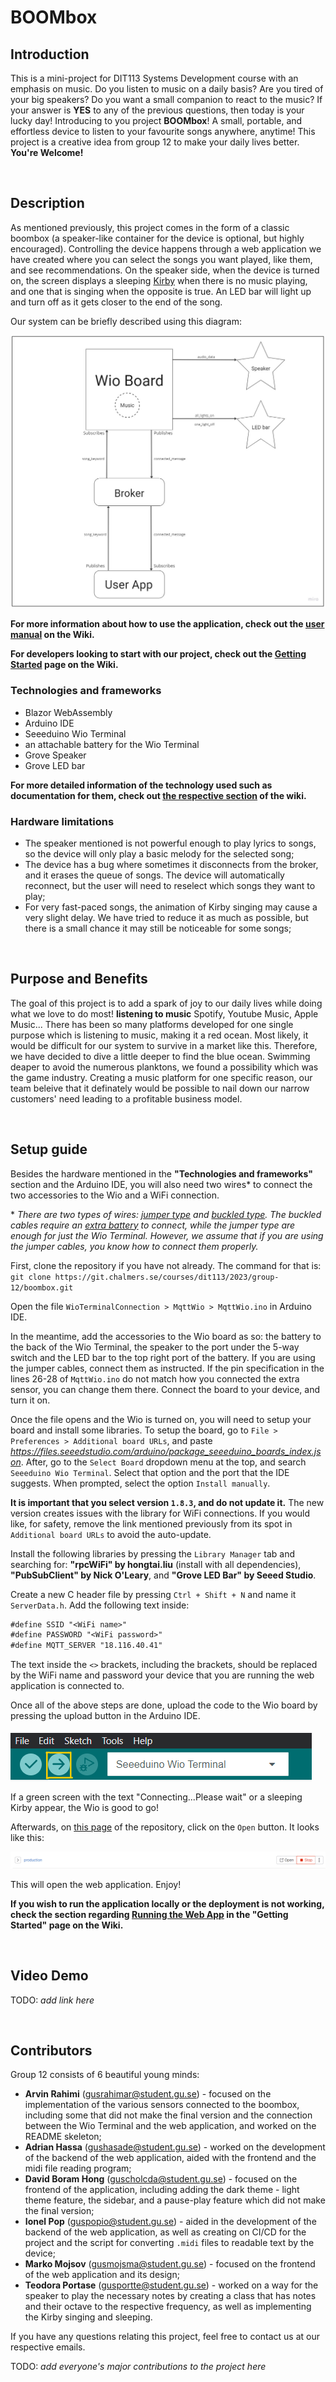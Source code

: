 # BOOMbox

## Introduction

This is a mini-project for DIT113 Systems Development course with an emphasis on music. Do you listen to music on a daily basis? Are you tired of your big speakers? Do you want a small companion to react to the music? If your answer is **YES** to any of the previous questions, then today is your lucky day! Introducing to you project **BOOMbox**! A small, portable, and effortless device to listen to your favourite songs anywhere, anytime! This project is a creative idea from group 12 to make your daily lives better. **You're Welcome!**

&nbsp;              <!-- This is the empty space character -->


## Description

As mentioned previously, this project comes in the form of a classic boombox (a speaker-like container for the device is optional, but highly encouraged). Controlling the device happens through a web application we have created where you can select the songs you want played, like them, and see recommendations. On the speaker side, when the device is turned on, the screen displays a sleeping [Kirby](https://kirby.nintendo.com/) when there is no music playing, and one that is singing when the opposite is true. An LED bar will light up and turn off as it gets closer to the end of the song.

Our system can be briefly described using this diagram:

![Diagram of the BOOMbox system illustrating the user application, broker, Wio Terminal, and accessories](/ReadmeImages/system-design.jpg)


**For more information about how to use the application, check out the [user manual](https://git.chalmers.se/courses/dit113/2023/group-12/boombox/-/wikis/User-Manual) on the Wiki.**

**For developers looking to start with our project, check out the [Getting Started](https://git.chalmers.se/courses/dit113/2023/group-12/boombox/-/wikis/Get-started-for-developers) page on the Wiki.**

### Technologies and frameworks
- Blazor WebAssembly
- Arduino IDE
- Seeeduino Wio Terminal
- an attachable battery for the Wio Terminal
- Grove Speaker
- Grove LED bar

**For more detailed information of the technology used such as documentation for them, check out [the respective section](https://git.chalmers.se/courses/dit113/2023/group-12/boombox/-/wikis/home#tech-stack) of the wiki.**

### Hardware limitations
- The speaker mentioned is not powerful enough to play lyrics to songs, so the device will only play a basic melody for the selected song;
- The device has a bug where sometimes it disconnects from the broker, and it erases the queue of songs. The device will automatically reconnect, but the user will need to reselect which songs they want to play;
- For very fast-paced songs, the animation of Kirby singing may cause a very slight delay. We have tried to reduce it as much as possible, but there is a small chance it may still be noticeable for some songs;

&nbsp;


## Purpose and Benefits

The goal of this project is to add a spark of joy to our daily lives while doing what we love to do most! **listening to music**
Spotify, Youtube Music, Apple Music...
There has been so many platforms developed for one single purpose which is listening to music, making it a red ocean.
Most likely, it would be difficult for our system to survive in a market like this.
Therefore, we have decided to dive a little deeper to find the blue ocean.
Swimming deaper to avoid the numerous planktons, we found a possibility which was the game industry.
Creating a music platform for one specific reason, our team beleive that it definately would be possible to nail down our narrow customers' need
leading to a profitable business model.

&nbsp;


## Setup guide

Besides the hardware mentioned in the **"Technologies and frameworks"** section and the Arduino IDE, you will also need two wires* to connect the two accessories to the Wio and a WiFi connection.

\* *There are two types of wires: [jumper type](https://www.seeedstudio.com/Grove-4-pin-Male-Jumper-to-Grove-4-pin-Conversion-Cable-5-PCs-per-Pack.html?queryID=8b2492180bba9d5ebee0d287da73b02f&objectID=1321&indexName=bazaar_retailer_products) and [buckled type](https://www.seeedstudio.com/Grove-Universal-4-Pin-Buckled-5cm-Cable-5-PCs-Pack.html). The buckled cables require an [extra battery](https://www.seeedstudio.com/Wio-Terminal-Chassis-Battery-650mAh-p-4756.html?queryID=efb6faccaebf56fd6b9b2c02df2d36f6&objectID=4756&indexName=bazaar_retailer_products) to connect, while the jumper type are enough for just the Wio Terminal. However, we assume that if you are using the jumper cables, you know how to connect them properly.*

First, clone the repository if you have not already. The command for that is:
`git clone https://git.chalmers.se/courses/dit113/2023/group-12/boombox.git`

Open the file `WioTerminalConnection > MqttWio > MqttWio.ino` in Arduino IDE.

In the meantime, add the accessories to the Wio board as so: the battery to the back of the Wio Terminal, the speaker to the port under the 5-way switch and the LED bar to the top right port of the battery. If you are using the jumper cables, connect them as instructed. If the pin specification in the lines 26-28 of `MqttWio.ino` do not match how you connected the extra sensor, you can change them there. Connect the board to your device, and turn it on.

Once the file opens and the Wio is turned on, you will need to setup your board and install some libraries. To setup the board, go to `File > Preferences > Additional board URLs`, and paste *https://files.seeedstudio.com/arduino/package_seeeduino_boards_index.json*. After, go to the `Select Board` dropdown menu at the top, and search `Seeeduino Wio Terminal`. Select that option and the port that the IDE suggests. When prompted, select the option `Install manually`.

**It is important that you select version `1.8.3`, and do not update it.** The new version creates issues with the library for WiFi connections. If you would like, for safety, remove the link mentioned previously from its spot in `Additional board URLs` to avoid the auto-update.

Install the following libraries by pressing the `Library Manager` tab and searching for: **"rpcWiFi" by hongtai.liu** (install with all dependencies), **"PubSubClient" by Nick O'Leary**, and **"Grove LED Bar" by Seeed Studio**.

Create a new C header file by pressing `Ctrl + Shift + N` and name it `ServerData.h`. Add the following text inside:

```txt
#define SSID "<WiFi name>"
#define PASSWORD "<WiFi password>"
#define MQTT_SERVER "18.116.40.41"
```

The text inside the `<>` brackets, including the brackets, should be replaced by the WiFi name and password your device that you are running the web application is connected to.

Once all of the above steps are done, upload the code to the Wio board by pressing the upload button in the Arduino IDE.

![Screenshot of the Arduino IDE and the upload button is in a yellow box](/ReadmeImages/setup-arduino-upload.png)

If a green screen with the text "Connecting...Please wait" or a sleeping Kirby appear, the Wio is good to go!


Afterwards, on [this page](https://git.chalmers.se/courses/dit113/2023/group-12/boombox/-/environments) of the repository, click on the `Open` button. It looks like this: 

![Screenshot of the Gitlab environments page where the open button is located.](/ReadmeImages/setup-deployment.png)

This will open the web application. Enjoy!

**If you wish to run the application locally or the deployment is not working, check the section regarding [Running the Web App](https://git.chalmers.se/courses/dit113/2023/group-12/boombox/-/wikis/Get-started-for-developers#running-the-web-app) in the "Getting Started" page on the Wiki.**

&nbsp;


## Video Demo

TODO: *add link here*

&nbsp;


## Contributors

Group 12 consists of 6 beautiful young minds:
- **Arvin Rahimi** (<gusrahimar@student.gu.se>) - focused on the implementation of the various sensors connected to the boombox, including some that did not make the final version and the connection between the Wio Terminal and the web application, and worked on the README skeleton;
- **Adrian Hassa** (<gushasade@student.gu.se>) - worked on the development of the backend of the web application, aided with the frontend and the midi file reading program;
- **David Boram Hong** (<guscholcda@student.gu.se>) - focused on the frontend of the application, including adding the dark theme - light theme feature, the sidebar, and a pause-play feature which did not make the final version;
- **Ionel Pop** (<guspopio@student.gu.se>) - aided in the development of the backend of the web application, as well as creating on CI/CD for the project and the script for converting `.midi` files to readable text by the device;
- **Marko Mojsov** (<gusmojsma@student.gu.se>) - focused on the frontend of the web application and its design;
- **Teodora Portase** (<gusportte@student.gu.se>) - worked on a way for the speaker to play the necessary notes by creating a class that has notes and their octave to the respective frequency, as well as implementing the Kirby singing and sleeping.

If you have any questions relating this project, feel free to contact us at our respective emails.

TODO: *add everyone's major contributions to the project here*